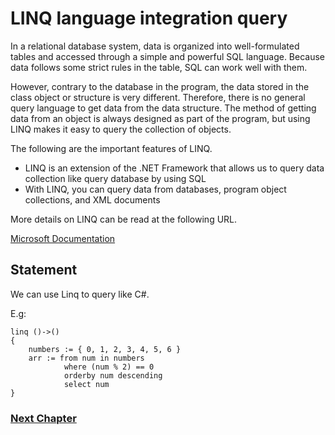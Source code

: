 # LINQ language integration query
In a relational database system, data is organized into well-formulated tables and accessed through a simple and powerful SQL language. Because data follows some strict rules in the table, SQL can work well with them.

However, contrary to the database in the program, the data stored in the class object or structure is very different. Therefore, there is no general query language to get data from the data structure. The method of getting data from an object is always designed as part of the program, but using LINQ makes it easy to query the collection of objects.

The following are the important features of LINQ.

- LINQ is an extension of the .NET Framework that allows us to query data collection like query database by using SQL
- With LINQ, you can query data from databases, program object collections, and XML documents

More details on LINQ can be read at the following URL.

[Microsoft Documentation](https:#docs.microsoft.com/en-us/dotnet/csharp/programming-guide/concepts/linq/getting-started-with-linq)

## Statement
We can use Linq to query like C#.

E.g:
```
linq ()->()
{
    numbers := { 0, 1, 2, 3, 4, 5, 6 }
    arr := from num in numbers
            where (num % 2) == 0
            orderby num descending
            select num
}
```

### [Next Chapter](namespace.md)